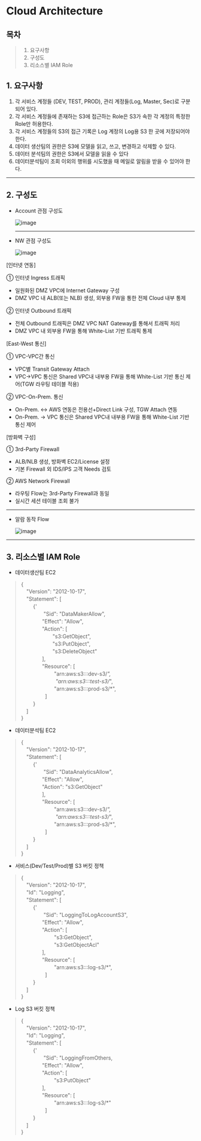 # Cloud Architecture  
  

## 목차

>1. 요구사항
>2. 구성도
>3. 리소스별 IAM Role
  
  
  
## 1. 요구사항  
  
  
1. 각 서비스 계정들 (DEV, TEST, PROD), 관리 계정들(Log, Master, Sec)로 구분되어 있다.
2. 각 서비스 계정들에 존재하는 S3에 접근하는 Role은 S3가 속한 각 계정의 특정한 Role만 허용한다.
3. 각 서비스 계정들의 S3의 접근 기록은 Log 계정의 Log용 S3 한 곳에 저장되어야 한다.
4. 데이터 생산팀의 권한은 S3에 모델을 읽고, 쓰고, 변경하고 삭제할 수 있다.
5. 데이터 분석팀의 권한은 S3에서 모델을 읽을 수 있다
6. 데이터분석팀이 조회 이외의 행위를 시도했을 때 메일로 알림을 받을 수 있어야 한다.

----------------------

## 2. 구성도

* Account 관점 구성도



  ![image](https://user-images.githubusercontent.com/11408378/159255440-b8e81423-4a97-4bba-818c-fb37c0e57c9d.png)
  
  
   ----------------------  
  
  
 * NW 관점 구성도




   ![image](https://user-images.githubusercontent.com/11408378/159674865-59a54064-13f3-453a-be55-b10d78161abe.png)  
   
[인터넷 연동]  
  
① 인터넷 Ingress 트래픽  
  - 일원화된 DMZ VPC에 Internet Gateway 구성
  - DMZ VPC 내 ALB(또는 NLB) 생성, 외부용 
       FW을 통한 전체 Cloud 내부 통제  
         
② 인터넷 Outbound 트래픽  
  - 전체 Outbound 트래픽은 DMZ VPC NAT Gateway를 통해서 트래픽 처리     
  - DMZ VPC 내 외부용 FW을 통해 White-List 기반 트래픽 통제
       
[East-West 통신]  

① VPC-VPC간 통신    
  - VPC별 Transit Gateway Attach  
  - VPC→VPC 통신은 Shared VPC내 내부용 FW을 통해 White-List 기반 통신 제어(TGW 라우팅 테이블 적용)  


② VPC-On-Prem. 통신  
  - On-Prem. <-> AWS 연동은 전용선+Direct Link 구성, TGW Attach 연동  
  - On-Prem. → VPC 통신은 Shared VPC내 내부용 FW을 통해 White-List 기반 통신 제어


[방화벽 구성]  

① 3rd-Party Firewall  
  - ALB/NLB 생성, 방화벽 EC2/License 설정  
  - 기본 Firewall 외 IDS/IPS 고객 Needs 검토  
  
② AWS Network Firewall  
   - 라우팅 Flow는 3rd-Party Firewall과 동일  
   - 실시간 세션 테이블 조회 불가
  
  ----------------------  

* 알람 동작 Flow


  ![image](https://user-images.githubusercontent.com/11408378/159668870-c35c6ac5-0018-49d7-8057-71d52c58bc62.png)  
  
----------------------  

## 3. 리소스별 IAM Role

* 데이터생산팀 EC2
>{  
    　"Version": "2012-10-17",  
    　"Statement": [  
       　　 {'  
           　　　　 "Sid": "DataMakerAllow",  
            　　　　"Effect": "Allow",  
            　　　　"Action": [  
		　　　　　　"s3:GetObject",  
		　　　　　　"s3:PutObject",  
		　　　　　　"s3:DeleteObject"  
	  　　　　],  
    　　　　"Resource": [  
		    　　　　　　    "arn:aws:s3:::dev-s3/*",  
	       　　 　　	　　"arn:aws:s3:::test-s3/*",  
	        　　	　　　　"arn:aws:s3:::prod-s3/*",  
	　　 　　 ]  
       　　 }  
    　]  
}  

* 데이터분석팀 EC2
>{  
    　"Version": "2012-10-17",  
    　"Statement": [  
       　　 {'  
           　　　　 "Sid": "DataAnalyticsAllow",  
            　　　　"Effect": "Allow",  
            　　　　"Action": "s3:GetObject"  
	  　　　　],  
    　　　　"Resource": [  
		    　　　　　　    "arn:aws:s3:::dev-s3/*",  
	       　　 　　	　　"arn:aws:s3:::test-s3/*",  
	        　　	　　　　"arn:aws:s3:::prod-s3/*",  
	　　 　　 ]  
       　　 }  
    　]  
}  

* 서비스(Dev/Test/Prod)별 S3 버킷 정책
>{  
    　"Version": "2012-10-17",  
    　"Id": "Logging",  
    　"Statement": [  
       　　 {'  
           　　　　 "Sid": "LoggingToLogAccountS3",  
            　　　　"Effect": "Allow",  
            　　　　"Action": [  
		    　　　　　　    "s3:GetObject",  
		    　　　　　　    "s3:GetObjectAcl"  
	  　　　　],  
    　　　　"Resource": [   
		    　　　　　　    "arn:aws:s3:::log-s3/*",  
	　　 　　 ]  
       　　 }  
    　]  
}  


* Log S3 버킷 정책  

>{  
    　"Version": "2012-10-17",  
    　"Id": "Logging",  
    　"Statement": [  
       　　 {'  
           　　　　 "Sid": "LoggingFromOthers,  
            　　　　"Effect": "Allow",  
            　　　　"Action": [  
		    　　　　　　    "s3:PutObject"  
	  　　　　],  
    　　　　"Resource": [   
		    　　　　　　    "arn:aws:s3:::log-s3/*"  
	　　 　　 ]  
       　　 }  
    　]  
}  


